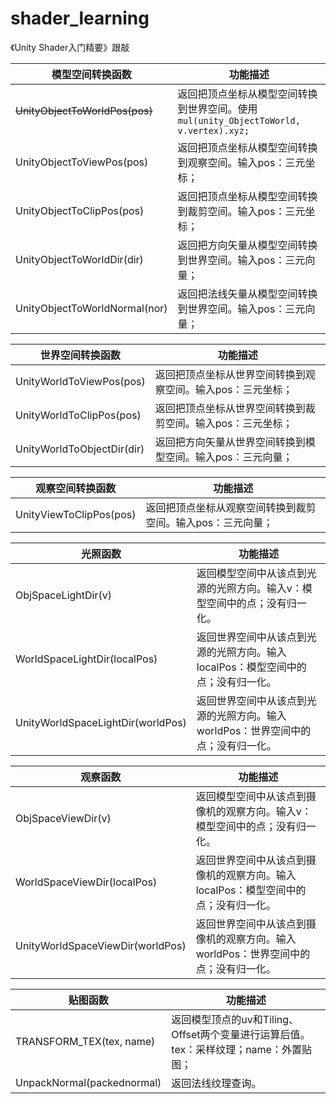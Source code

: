 # shader_learning
《Unity Shader入门精要》跟敲



| 模型空间转换函数 | 功能描述 |
| ---------------- | -------- |
| ~~UnityObjectToWorldPos(pos)~~ | 返回把顶点坐标从模型空间转换到世界空间。使用`mul(unity_ObjectToWorld, v.vertex).xyz;` |
| UnityObjectToViewPos(pos) | 返回把顶点坐标从模型空间转换到观察空间。输入pos：三元坐标； |
| UnityObjectToClipPos(pos) | 返回把顶点坐标从模型空间转换到裁剪空间。输入pos：三元坐标； |
| UnityObjectToWorldDir(dir) | 返回把方向矢量从模型空间转换到世界空间。输入pos：三元向量； |
| UnityObjectToWorldNormal(nor) | 返回把法线矢量从模型空间转换到世界空间。输入pos：三元向量； |


| 世界空间转换函数 | 功能描述 |
| ---------------- | -------- |
| UnityWorldToViewPos(pos) | 返回把顶点坐标从世界空间转换到观察空间。输入pos：三元坐标； |
| UnityWorldToClipPos(pos) | 返回把顶点坐标从世界空间转换到裁剪空间。输入pos：三元坐标； |
| UnityWorldToObjectDir(dir) | 返回把方向矢量从世界空间转换到模型空间。输入pos：三元向量； |



| 观察空间转换函数 | 功能描述 |
| ---------------- | -------- |
| UnityViewToClipPos(pos) | 返回把顶点坐标从观察空间转换到裁剪空间。输入pos：三元向量； |


| 光照函数 | 功能描述 |
| -------- | -------- |
| ObjSpaceLightDir(v) | 返回模型空间中从该点到光源的光照方向。输入v：模型空间中的点；没有归一化。 |
| WorldSpaceLightDir(localPos) | 返回世界空间中从该点到光源的光照方向。输入localPos：模型空间中的点；没有归一化。 |
| UnityWorldSpaceLightDir(worldPos) | 返回世界空间中从该点到光源的光照方向。输入worldPos：世界空间中的点；没有归一化。 |



| 观察函数 | 功能描述 |
| -------- | -------- |
| ObjSpaceViewDir(v) | 返回模型空间中从该点到摄像机的观察方向。输入v：模型空间中的点；没有归一化。 |
| WorldSpaceViewDir(localPos) | 返回世界空间中从该点到摄像机的观察方向。输入localPos：模型空间中的点；没有归一化。 |
| UnityWorldSpaceViewDir(worldPos) | 返回世界空间中从该点到摄像机的观察方向。输入worldPos：世界空间中的点；没有归一化。 |



| 贴图函数 | 功能描述 |
| -------- | -------- |
| TRANSFORM_TEX(tex, name) | 返回模型顶点的uv和Tiling、Offset两个变量进行运算后值。tex：采样纹理；name：外置贴图； |
| UnpackNormal(packednormal) | 返回法线纹理查询。 |
